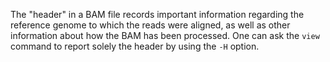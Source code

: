 <script>
import Execute from "$components/Execute.svelte";
</script>

The "header" in a BAM file records important information regarding the
reference genome to which the reads were aligned, as well as other information
about how the BAM has been processed. One can ask the `view`
command to report solely the header by using the `-H` option.

<Execute command="samtools view -H sample.sorted.bam" />
